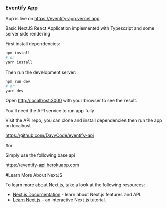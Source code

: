 
### Eventify App

App is live on  https://eventify-app.vercel.app

Basic NextJS React Application implemented with Typescript and some server side rendering

First install dependencies:

```bash
npm install
# or 
yarn install
```

Then run the development server:
```bash
npm run dev
# or
yarn dev
```
Open [http://localhost:3000](http://localhost:3000) with your browser to see the result.

You'll need the API service to run app fully

Visit the API repo, you can clone and install dependencies then run the app on localhost

https://github.com/DavyCode/eventify-api

#or

Simply use the following base api

https://eventify-api.herokuapp.com



#Learn More About NextJS

To learn more about Next.js, take a look at the following resources:

- [Next.js Documentation](https://nextjs.org/docs) - learn about Next.js features and API.
- [Learn Next.js](https://nextjs.org/learn) - an interactive Next.js tutorial.